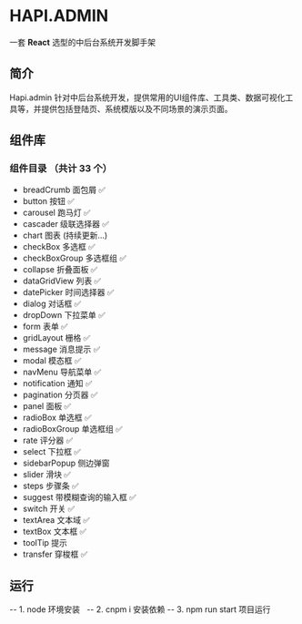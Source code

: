 # HAPI.ADMIN 
一套 **React** 选型的中后台系统开发脚手架
## 简介
Hapi.admin 针对中后台系统开发，提供常用的UI组件库、工具类、数据可视化工具等，并提供包括登陆页、系统模版以及不同场景的演示页面。
## 组件库
### 组件目录 （共计 33 个）
- breadCrumb 面包屑 ✅
- button 按钮 ✅
- carousel 跑马灯 ✅
- cascader 级联选择器 ✅
- chart 图表 (持续更新...)
- checkBox 多选框 ✅
- checkBoxGroup 多选框组 ✅
- collapse 折叠面板 ✅
- dataGridView 列表 ✅
- datePicker 时间选择器 ✅
- dialog 对话框 ✅
- dropDown 下拉菜单 ✅
- form 表单 ✅
- gridLayout 栅格 ✅
- message 消息提示 ✅
- modal 模态框 ✅
- navMenu 导航菜单 ✅
- notification 通知 ✅
- pagination 分页器 ✅
- panel 面板 ✅
- radioBox 单选框 ✅
- radioBoxGroup 单选框组 ✅
- rate 评分器 ✅
- select 下拉框 ✅
- sidebarPopup 侧边弹窗 
- slider 滑块 ✅
- steps 步骤条 ✅
- suggest 带模糊查询的输入框 ✅
- switch 开关 ✅
- textArea 文本域 ✅
- textBox 文本框 ✅
- toolTip 提示 
- transfer 穿梭框 ✅
## 运行
  -- 1. node 环境安装
  -- 2. cnpm i 安装依赖
  -- 3. npm run start 项目运行 


